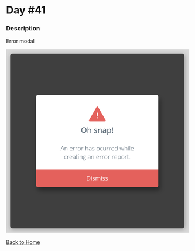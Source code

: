 # Day #41

### Description

Error modal

<img src='./assets/image-final.png' width=500>

[Back to Home](..)
